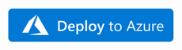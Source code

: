 [![Deploy To Azure](https://raw.githubusercontent.com/Azure/azure-quickstart-templates/master/1-CONTRIBUTION-GUIDE/images/deploytoazure.svg?sanitize=true)](https://portal.azure.com/#create/Microsoft.Template/uri/https%3A%2F%2Fraw%2Egithubusercontent%2Ecom%2FPUNCH%2DCyber%2FAzure%2DPublic%2Fmain%2FUbiquiti%2FdeployUbiquitiCollector%2Ejson)
